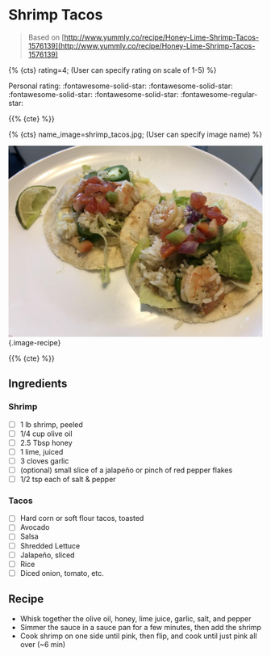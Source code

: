 # Shrimp Tacos

> Based on [http://www.yummly.co/recipe/Honey-Lime-Shrimp-Tacos-1576139](http://www.yummly.co/recipe/Honey-Lime-Shrimp-Tacos-1576139)

{% {cts} rating=4; (User can specify rating on scale of 1-5) %}

Personal rating: :fontawesome-solid-star: :fontawesome-solid-star: :fontawesome-solid-star: :fontawesome-solid-star: :fontawesome-regular-star:

{{% {cte} %}}

{% {cts} name_image=shrimp_tacos.jpg; (User can specify image name) %}

![shrimp_tacos.jpg](./shrimp_tacos.jpg){.image-recipe}

{{% {cte} %}}

## Ingredients

### Shrimp

- [ ] 1 lb shrimp, peeled
- [ ] 1/4 cup olive oil
- [ ] 2.5 Tbsp honey
- [ ] 1 lime, juiced
- [ ] 3 cloves garlic
- [ ] (optional) small slice of a jalapeño or pinch of red pepper flakes
- [ ] 1/2 tsp each of salt & pepper

### Tacos

- [ ] Hard corn or soft flour tacos, toasted
- [ ] Avocado
- [ ] Salsa
- [ ] Shredded Lettuce
- [ ] Jalapeño, sliced
- [ ] Rice
- [ ] Diced onion, tomato, etc.

## Recipe

- Whisk together the olive oil, honey, lime juice, garlic, salt, and pepper
- Simmer the sauce in a sauce pan for a few minutes, then add the shrimp
- Cook shrimp on one side until pink, then flip, and cook until just pink all over (~6 min)
